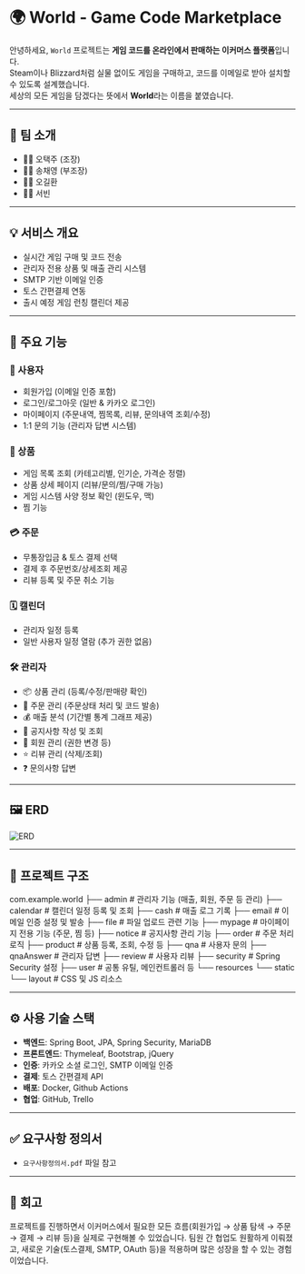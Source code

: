 # 🌍 World - Game Code Marketplace

안녕하세요, `World` 프로젝트는 **게임 코드를 온라인에서 판매하는 이커머스 플랫폼**입니다.  
Steam이나 Blizzard처럼 실물 없이도 게임을 구매하고, 코드를 이메일로 받아 설치할 수 있도록 설계했습니다.  
세상의 모든 게임을 담겠다는 뜻에서 **World**라는 이름을 붙였습니다.

---

## 👥 팀 소개

- 🧑‍💻 오택주 (조장)
- 👩‍💻 송채영 (부조장)
- 👨‍💻 오길환
- 👨‍💻 서빈

---

## 💡 서비스 개요

- 실시간 게임 구매 및 코드 전송
- 관리자 전용 상품 및 매출 관리 시스템
- SMTP 기반 이메일 인증
- 토스 간편결제 연동
- 출시 예정 게임 런칭 캘린더 제공

---

## 🚀 주요 기능

### 👤 사용자

- 회원가입 (이메일 인증 포함)
- 로그인/로그아웃 (일반 & 카카오 로그인)
- 마이페이지 (주문내역, 찜목록, 리뷰, 문의내역 조회/수정)
- 1:1 문의 기능 (관리자 답변 시스템)

### 🛒 상품

- 게임 목록 조회 (카테고리별, 인기순, 가격순 정렬)
- 상품 상세 페이지 (리뷰/문의/찜/구매 가능)
- 게임 시스템 사양 정보 확인 (윈도우, 맥)
- 찜 기능

### 💳 주문

- 무통장입금 & 토스 결제 선택
- 결제 후 주문번호/상세조회 제공
- 리뷰 등록 및 주문 취소 기능

### 🗓 캘린더

- 관리자 일정 등록
- 일반 사용자 일정 열람 (추가 권한 없음)

### 🛠 관리자

- 📦 상품 관리 (등록/수정/판매량 확인)
- 🧾 주문 관리 (주문상태 처리 및 코드 발송)
- 💰 매출 분석 (기간별 통계 그래프 제공)
- 📣 공지사항 작성 및 조회
- 👥 회원 관리 (권한 변경 등)
- ⭐ 리뷰 관리 (삭제/조회)
- ❓ 문의사항 답변

---

## 🖼 ERD

![ERD](./images/erd.png)

---

## 📁 프로젝트 구조

com.example.world
├── admin           # 관리자 기능 (매출, 회원, 주문 등 관리)
├── calendar        # 캘린더 일정 등록 및 조회
├── cash            # 매출 로그 기록
├── email           # 이메일 인증 설정 및 발송
├── file            # 파일 업로드 관련 기능
├── mypage          # 마이페이지 전용 기능 (주문, 찜 등)
├── notice          # 공지사항 관리 기능
├── order           # 주문 처리 로직
├── product         # 상품 등록, 조회, 수정 등
├── qna             # 사용자 문의
├── qnaAnswer       # 관리자 답변
├── review          # 사용자 리뷰
├── security        # Spring Security 설정
├── user            # 공통 유틸, 메인컨트롤러 등
└── resources
    └── static
        └── layout  # CSS 및 JS 리소스

---

## ⚙️ 사용 기술 스택

- **백엔드**: Spring Boot, JPA, Spring Security, MariaDB
- **프론트엔드**: Thymeleaf, Bootstrap, jQuery
- **인증**: 카카오 소셜 로그인, SMTP 이메일 인증
- **결제**: 토스 간편결제 API
- **배포**: Docker, Github Actions
- **협업**: GitHub, Trello

---

## ✅ 요구사항 정의서

- `요구사항정의서.pdf` 파일 참고

---

## 📌 회고

프로젝트를 진행하면서 이커머스에서 필요한 모든 흐름(회원가입 → 상품 탐색 → 주문 → 결제 → 리뷰 등)을 실제로 구현해볼 수 있었습니다. 팀원 간 협업도 원활하게 이뤄졌고, 새로운 기술(토스결제, SMTP, OAuth 등)을 적용하며 많은 성장을 할 수 있는 경험이었습니다.

